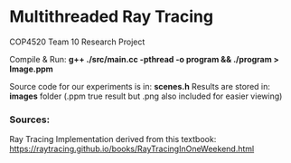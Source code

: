 # Multithreaded Ray Tracing
COP4520 Team 10 Research Project

Compile & Run: **g++ ./src/main.cc -pthread -o program && ./program > Image.ppm**

Source code for our experiments is in: **scenes.h**
Results are stored in: **images** folder (.ppm true result but .png also included for easier viewing)

<Insert Runtime Results Table Here>

### Sources:
Ray Tracing Implementation derived from this textbook: https://raytracing.github.io/books/RayTracingInOneWeekend.html
